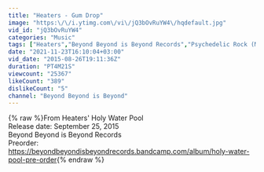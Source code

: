 ```yaml
---
title: "Heaters - Gum Drop"
image: "https:\/\/i.ytimg.com\/vi\/jQ3bOvRuYW4\/hqdefault.jpg"
vid_id: "jQ3bOvRuYW4"
categories: "Music"
tags: ["Heaters","Beyond Beyond is Beyond Records","Psychedelic Rock (Musical Genre)"]
date: "2021-11-23T16:10:04+03:00"
vid_date: "2015-08-26T19:11:36Z"
duration: "PT4M21S"
viewcount: "25367"
likeCount: "389"
dislikeCount: "5"
channel: "Beyond Beyond is Beyond"
---
```

{% raw %}From Heaters' Holy Water Pool <br />Release date: September 25, 2015<br />Beyond Beyond is Beyond Records<br />Preorder: <a rel="nofollow" target="blank" href="https://beyondbeyondisbeyondrecords.bandcamp.com/album/holy-water-pool-pre-order">https://beyondbeyondisbeyondrecords.bandcamp.com/album/holy-water-pool-pre-order</a>{% endraw %}
